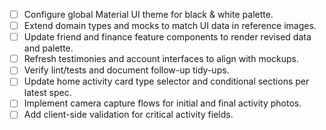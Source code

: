 - [ ] Configure global Material UI theme for black & white palette.
- [ ] Extend domain types and mocks to match UI data in reference images.
- [ ] Update friend and finance feature components to render revised data and palette.
- [ ] Refresh testimonies and account interfaces to align with mockups.
- [ ] Verify lint/tests and document follow-up tidy-ups.
- [ ] Update home activity card type selector and conditional sections per latest spec.
- [ ] Implement camera capture flows for initial and final activity photos.
- [ ] Add client-side validation for critical activity fields.
